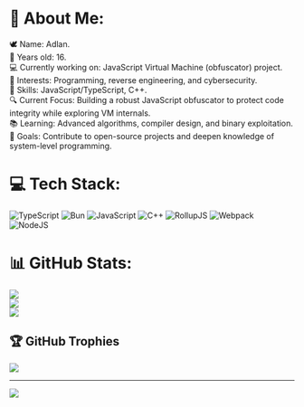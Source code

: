 # 💫 About Me:
🕊️ Name: Adlan.<br>💫 Years old: 16.<br>💻 Currently working on: JavaScript Virtual Machine (obfuscator) project.<br>🌟 Interests: Programming, reverse engineering, and cybersecurity.<br>🚀 Skills: JavaScript/TypeScript, C++.<br>🔍 Current Focus: Building a robust JavaScript obfuscator to protect code integrity while exploring VM internals.<br>📚 Learning: Advanced algorithms, compiler design, and binary exploitation.<br>🎯 Goals: Contribute to open-source projects  and deepen knowledge of system-level programming.


# 💻 Tech Stack:
![TypeScript](https://img.shields.io/badge/typescript-%23007ACC.svg?style=for-the-badge&logo=typescript&logoColor=white) ![Bun](https://img.shields.io/badge/Bun-%23000000.svg?style=for-the-badge&logo=bun&logoColor=white) ![JavaScript](https://img.shields.io/badge/javascript-%23323330.svg?style=for-the-badge&logo=javascript&logoColor=%23F7DF1E) ![C++](https://img.shields.io/badge/c++-%2300599C.svg?style=for-the-badge&logo=c%2B%2B&logoColor=white) ![RollupJS](https://img.shields.io/badge/RollupJS-ef3335?style=for-the-badge&logo=rollup.js&logoColor=white) ![Webpack](https://img.shields.io/badge/webpack-%238DD6F9.svg?style=for-the-badge&logo=webpack&logoColor=black) ![NodeJS](https://img.shields.io/badge/node.js-6DA55F?style=for-the-badge&logo=node.js&logoColor=white)
# 📊 GitHub Stats:
![](https://github-readme-stats.vercel.app/api?username=painless&theme=dark&hide_border=false&include_all_commits=false&count_private=false)<br/>
![](https://github-readme-streak-stats.herokuapp.com/?user=painless&theme=dark&hide_border=false)<br/>
![](https://github-readme-stats.vercel.app/api/top-langs/?username=painless&theme=dark&hide_border=false&include_all_commits=false&count_private=false&layout=compact)

## 🏆 GitHub Trophies
![](https://github-profile-trophy.vercel.app/?username=painless&theme=dark&no-frame=false&no-bg=true&margin-w=4)

---
[![](https://visitcount.itsvg.in/api?id=painless&icon=0&color=9)](https://visitcount.itsvg.in)

<!-- Proudly created with GPRM ( https://gprm.itsvg.in ) -->
